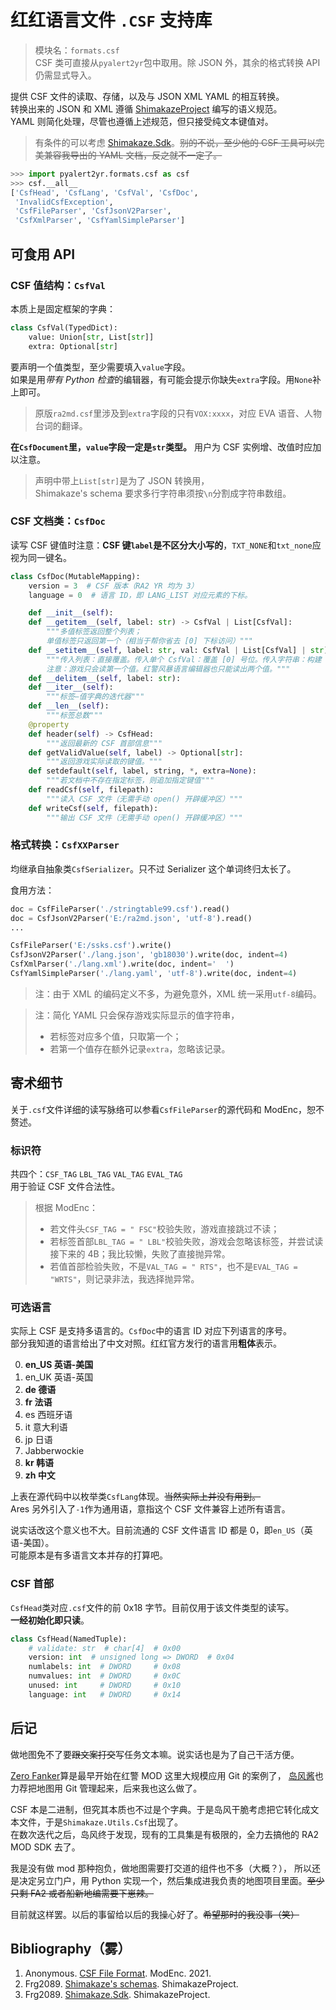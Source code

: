 # 红红语言文件 `.CSF` 支持库

> 模块名：`formats.csf`  
> CSF 类可直接从`pyalert2yr`包中取用。除 JSON 外，其余的格式转换 API 仍需显式导入。

提供 CSF 文件的读取、存储，以及与 JSON XML YAML 的相互转换。  
转换出来的 JSON 和 XML 遵循 [ShimakazeProject](https://github.com/ShimakazeProject) 编写的语义规范。  
YAML 则简化处理，尽管也遵循上述规范，但只接受纯文本键值对。

> 有条件的可以考虑 [Shimakaze.Sdk](#bibliography雾)。~~别的不说，至少他的 CSF 工具可以完美兼容我导出的 YAML 文档，反之就不一定了。~~  

```python
>>> import pyalert2yr.formats.csf as csf
>>> csf.__all__
['CsfHead', 'CsfLang', 'CsfVal', 'CsfDoc',
 'InvalidCsfException',
 'CsfFileParser', 'CsfJsonV2Parser',
 'CsfXmlParser', 'CsfYamlSimpleParser']
```

## 可食用 API

### CSF 值结构：`CsfVal`
本质上是固定框架的字典：
```python
class CsfVal(TypedDict):
    value: Union[str, List[str]]
    extra: Optional[str]
```
要声明一个值类型，至少需要填入`value`字段。  
如果是用*带有 Python 检查*的编辑器，有可能会提示你缺失`extra`字段。用`None`补上即可。
> 原版`ra2md.csf`里涉及到`extra`字段的只有`VOX:xxxx`，对应 EVA 语音、人物台词的翻译。

**在`CsfDocument`里，`value`字段一定是`str`类型。** 用户为 CSF 实例增、改值时应加以注意。

> 声明中带上`List[str]`是为了 JSON 转换用，  
> Shimakaze's schema 要求多行字符串须按`\n`分割成字符串数组。

### CSF 文档类：`CsfDoc`
读写 CSF 键值时注意：**CSF 键`label`是不区分大小写的**，`TXT_NONE`和`txt_none`应视为同一键名。
```python
class CsfDoc(MutableMapping):
    version = 3  # CSF 版本（RA2 YR 均为 3）
    language = 0  # 语言 ID，即 LANG_LIST 对应元素的下标。

    def __init__(self):
    def __getitem__(self, label: str) -> CsfVal | List[CsfVal]:
        """多值标签返回整个列表；
        单值标签只返回第一个（相当于帮你省去 [0] 下标访问）"""
    def __setitem__(self, label: str, val: CsfVal | List[CsfVal] | str):
        """传入列表：直接覆盖。传入单个 CsfVal：覆盖 [0] 号位。传入字符串：构建 CsfVal 并赋值。
        注意：游戏只会读第一个值。红警风暴语言编辑器也只能读出两个值。"""
    def __delitem__(self, label: str):
    def __iter__(self):
        """标签—值字典的迭代器"""
    def __len__(self):
        """标签总数"""
    @property
    def header(self) -> CsfHead:
        """返回最新的 CSF 首部信息"""
    def getValidValue(self, label) -> Optional[str]:
        """返回游戏实际读取的键值。"""
    def setdefault(self, label, string, *, extra=None):
        """若文档中不存在指定标签，则追加指定键值"""
    def readCsf(self, filepath):
        """读入 CSF 文件（无需手动 open() 开辟缓冲区）"""
    def writeCsf(self, filepath):
        """输出 CSF 文件（无需手动 open() 开辟缓冲区）"""
```

### 格式转换：`CsfXXParser`
均继承自抽象类`CsfSerializer`。只不过 Serializer 这个单词终归太长了。

食用方法：
```python
doc = CsfFileParser('./stringtable99.csf').read()
doc = CsfJsonV2Parser('E:/ra2md.json', 'utf-8').read()
...

CsfFileParser('E:/ssks.csf').write()
CsfJsonV2Parser('./lang.json', 'gb18030').write(doc, indent=4)
CsfXmlParser('./lang.xml').write(doc, indent='  ')
CsfYamlSimpleParser('./lang.yaml', 'utf-8').write(doc, indent=4)
```

> 注：由于 XML 的编码定义不多，为避免意外，XML 统一采用`utf-8`编码。

> 注：简化 YAML 只会保存游戏实际显示的值字符串，
> - 若标签对应多个值，只取第一个；
> - 若第一个值存在额外记录`extra`，忽略该记录。

## 寄术细节

关于`.csf`文件详细的读写脉络可以参看`CsfFileParser`的源代码和 ModEnc，恕不赘述。

### 标识符 
共四个：`CSF_TAG` `LBL_TAG` `VAL_TAG` `EVAL_TAG`  
用于验证 CSF 文件合法性。

> 根据 ModEnc：
> - 若文件头`CSF_TAG = " FSC"`校验失败，游戏直接跳过不读；
> - 若标签首部`LBL_TAG = " LBL"`校验失败，游戏会忽略该标签，并尝试读接下来的 4B；我比较懒，失败了直接抛异常。
> - 若值首部检验失败，不是`VAL_TAG = " RTS"`，也不是`EVAL_TAG = "WRTS"`，则记录非法，我选择抛异常。

### 可选语言
实际上 CSF 是支持多语言的。`CsfDoc`中的语言 ID 对应下列语言的序号。  
部分我知道的语言给出了中文对照。红红官方发行的语言用**粗体**表示。

0. **en_US  英语-美国**
1. en_UK  英语-英国
2. **de    德语**
3. **fr    法语**
4. es    西班牙语
5. it    意大利语
6. jp    日语
7. Jabberwockie
8. **kr    韩语**
9. **zh    中文**

上表在源代码中以枚举类`CsfLang`体现。~~当然实际上并没有用到。~~  
Ares 另外引入了`-1`作为通用语，意指这个 CSF 文件兼容上述所有语言。

说实话改这个意义也不大。目前流通的 CSF 文件语言 ID 都是 0，即`en_US`（英语-美国）。  
可能原本是有多语言文本并存的打算吧。

### CSF 首部

`CsfHead`类对应`.csf`文件的前 0x18 字节。目前仅用于该文件类型的读写。  
**一经初始化即只读**。

```python
class CsfHead(NamedTuple):
    # validate: str  # char[4]  # 0x00
    version: int  # unsigned long => DWORD  # 0x04
    numlabels: int  # DWORD     # 0x08
    numvalues: int  # DWORD     # 0x0C
    unused: int     # DWORD     # 0x10
    language: int   # DWORD     # 0x14
```

## 后记

做地图免不了要~~跟文案打交~~写任务文本嘛。说实话也是为了自己干活方便。  

[Zero Fanker](https://github.com/Zero-Fanker)算是最早开始在红警 MOD 这里大规模应用 Git 的案例了，
[岛风酱](https://github.com/frg2089)也力荐把地图用 Git 管理起来，后来我也这么做了。  

CSF 本是二进制，但究其本质也不过是个字典。于是岛风干脆考虑把它转化成文本文件，于是`Shimakaze.Utils.Csf`出现了。  
在数次迭代之后，岛风终于发现，现有的工具集是有极限的，全力去搞他的 RA2 MOD SDK 去了。  

我是没有做 mod 那种抱负，做地图需要打交道的组件也不多（大概？），
所以还是决定另立门户，用 Python 实现一个，然后集成进我负责的地图项目里面。~~至少只剩 FA2 或者船新地编需要下崽辣。~~

目前就这样罢。以后的事留给以后的我操心好了。~~希望那时的我没事（笑）~~

## Bibliography（雾）
1. Anonymous. [CSF File Format](https://modenc.renegadeprojects.com/CSF_File_Format). ModEnc. 2021.
2. Frg2089. [Shimakaze's schemas](https://github.com/ShimakazeProject/Schemas). ShimakazeProject.
3. Frg2089. [Shimakaze.Sdk](https://github.com/ShimakazeProject/Shimakaze.Sdk). ShimakazeProject.
